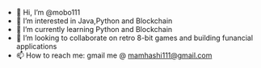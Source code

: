 - 👋 Hi, I’m @mobo111
- 👀 I’m interested in Java,Python and Blockchain
- 🌱 I’m currently learning Python and Blockchain 
- 💞️ I’m looking to collaborate on retro 8-bit games and building funancial applications 
- 📫 How to reach me: gmail me @ mamhashi111@gmail.com

<!---
mobo111/mobo111 is a ✨ special ✨ repository because its `README.md` (this file) appears on your GitHub profile.
You can click the Preview link to take a look at your changes.
--->
